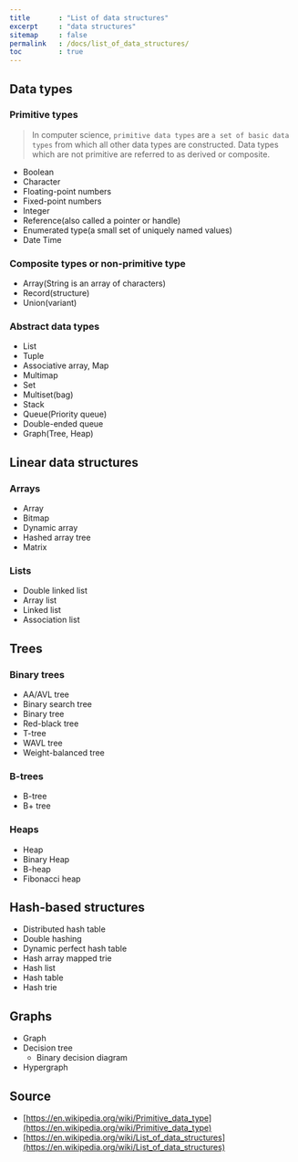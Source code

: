 ```yaml
---
title       : "List of data structures"
excerpt     : "data structures"
sitemap     : false
permalink   : /docs/list_of_data_structures/
toc         : true
---
```


## Data types

### Primitive types

> In computer science, `primitive data types` are `a set of basic data types` from which all other data types are constructed. Data types which are not primitive are referred to as derived or composite.

* Boolean
* Character
* Floating-point numbers
* Fixed-point numbers
* Integer
* Reference(also called a pointer or handle)
* Enumerated type(a small set of uniquely named values)
* Date Time


### Composite types or non-primitive type
* Array(String is an array of characters)
* Record(structure)
* Union(variant)


### Abstract data types
* List
* Tuple
* Associative array, Map
* Multimap
* Set
* Multiset(bag)
* Stack
* Queue(Priority queue)
* Double-ended queue
* Graph(Tree, Heap)


## Linear data structures

### Arrays
* Array
* Bitmap
* Dynamic array
* Hashed array tree
* Matrix


### Lists
* Double linked list
* Array list
* Linked list
* Association list


## Trees

### Binary trees
* AA/AVL tree
* Binary search tree
* Binary tree
* Red-black tree
* T-tree
* WAVL tree
* Weight-balanced tree

### B-trees
* B-tree
* B+ tree

### Heaps
* Heap
* Binary Heap
* B-heap
* Fibonacci heap


## Hash-based structures
* Distributed hash table
* Double hashing
* Dynamic perfect hash table
* Hash array mapped trie
* Hash list
* Hash table
* Hash trie


## Graphs
* Graph
* Decision tree
  * Binary decision diagram
* Hypergraph



## Source
* [https://en.wikipedia.org/wiki/Primitive_data_type](https://en.wikipedia.org/wiki/Primitive_data_type)
* [https://en.wikipedia.org/wiki/List_of_data_structures](https://en.wikipedia.org/wiki/List_of_data_structures)


